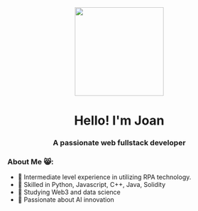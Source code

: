 <div id="header" align="center">
  <div style="text-align: center;">
    <img src="https://media.giphy.com/media/scZPhLqaVOM1qG4lT9/giphy.gif" width="200">
  </div>
  <h1 align="center">Hello! I'm Joan</h1>
  <h3 align="center">A passionate web fullstack developer</h3>
</div>

### About Me 😸:

- 🤖 Intermediate level experience in utilizing RPA technology.
- 📑 Skilled in Python, Javascript, C++, Java, Solidity
- 🌱 Studying Web3 and data science
- 🦾 Passionate about AI innovation
  
<!--
**jsfuertesdev/jsfuertesdev** is a ✨ _special_ ✨ repository because its `README.md` (this file) appears on your GitHub profile.

Here are some ideas to get you started:

- 🔭 I’m currently working on ...
- 🌱 I’m currently learning ...
- 👯 I’m looking to collaborate on ...
- 🤔 I’m looking for help with ...
- 💬 Ask me about ...
- 📫 How to reach me: ...
- 😄 Pronouns: ...
- ⚡ Fun fact: ...
-->
